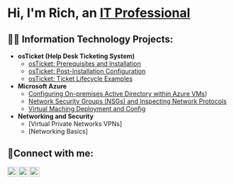 <h1>Hi, I'm Rich, an <a href="https://linkedin.com/in/richard-meyers-129b47264/">IT Professional</a></h1>

<h2>👨‍💻 Information Technology Projects:</h2>

- <b>osTicket (Help Desk Ticketing System)</b>
  - [osTicket: Prerequisites and Installation](https://github.com/RichMeyers7424/osticket-prereqs)
  - [osTicket: Post-Installation Configuration](https://github.com/RichMeyers7424/post-install-config-osTicket)
  - [osTicket: Ticket Lifecycle Examples](https://github.com/RichMeyers7424/ticket-lifecycle)
- <b>Microsoft Azure</b>
  - [Configuring On-premises Active Directory within Azure VMs](https://github.com/RichMeyers7424/Active-Directory-Overview))
  - [Network Security Groups (NSGs) and Inspecting Network Protocols](https://github.com/RichMeyers7424/azure-network-protocols)
  - [Virtual Maching Deployment and Config](https://github.com/RichMeyers7424/Virtual-Machine-Config)
- <b>Networking and Security</b>
  - [Virtual Private Networks VPNs]
  - [Networking Basics]
<h2>🤳Connect with me:</h2>

[<img align="left" alt="Josh | Twitter" width="22px" src="https://cdn.jsdelivr.net/npm/simple-icons@v3/icons/twitter.svg" />][twitter]
[<img align="left" alt="Josh | LinkedIn" width="22px" src="https://cdn.jsdelivr.net/npm/simple-icons@v3/icons/linkedin.svg" />][linkedin]
[<img align="left" alt="Josh | Instagram" width="22px" src="https://cdn.jsdelivr.net/npm/simple-icons@v3/icons/instagram.svg" />][instagram]

[twitter]: https://twitter.com/
[instagram]: https://www.instagram.com/
[linkedin]: https://www.linkedin.com/in/richard-meyers-129b47264/

